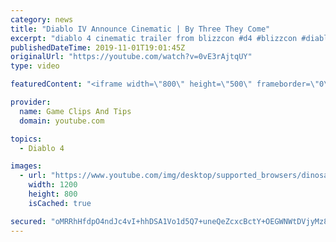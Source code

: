 ```yaml
---
category: news
title: "Diablo IV Announce Cinematic | By Three They Come"
excerpt: "diablo 4 cinematic trailer from blizzcon #d4 #blizzcon #diablo."
publishedDateTime: 2019-11-01T19:01:45Z
originalUrl: "https://youtube.com/watch?v=0vE3rAjtqUY"
type: video

featuredContent: "<iframe width=\"800\" height=\"500\" frameborder=\"0\" src=\"https://www.youtube.com/embed/0vE3rAjtqUY\" allow=\"accelerometer; autoplay; encrypted-media; gyroscope; picture-in-picture\" allowfullscreen></iframe>"

provider:
  name: Game Clips And Tips
  domain: youtube.com

topics:
  - Diablo 4

images:
  - url: "https://www.youtube.com/img/desktop/supported_browsers/dinosaur.png"
    width: 1200
    height: 800
    isCached: true

secured: "oMRRhHfdpO4ndJc4vI+hhDSA1Vo1d5Q7+uneQeZcxcBctY+OEGWNWtDVjyMz8KzkBnqr3tXVNJx9DG9cV8zwIXAU1f/mnsnWQXCjpg/+yV3EI4xcPW7JLgM/3X7roiofann33DnfrSpRCpkEAJKs7SFnUOX+u1WCMfNvVfiqgnuDV5WR1nmYuzsDuQ/05WfQS2Yvyi77LuHg1rEe7KqtzWtwUL5Zcwd6hD5ddayEgnDUP5pfCuZ9ZjJF8PJQQr/OCxFjYPguV4wQnXSbK0GQHH4uT1kAl41dn9X7Tj3Gfdx1EjdNYSaYA/VsA/yTaFJS43A5fv5rhpGzAtLGVMcd11/pbyLtFSYACQ35zLmYd9zgUCJIm/qafPTZG+FEf/8BY043/Z2YnSaPz3egH5GOCg==;RJibMmsneHVDcVGxXB8ELw=="
---
```


